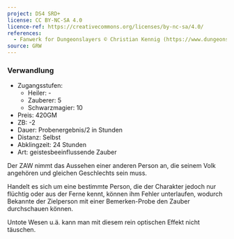 ```yaml
---
project: DS4 SRD+
license: CC BY-NC-SA 4.0
licence-ref: https://creativecommons.org/licenses/by-nc-sa/4.0/
references: 
  - Fanwerk for Dungeonslayers © Christian Kennig (https://www.dungeonslayers.net/)
source: GRW
---
```


### Verwandlung

- Zugangsstufen:
  - Heiler: -
  - Zauberer: 5
  - Schwarzmagier: 10
- Preis: 420GM
- ZB: -2
- Dauer: Probenergebnis/2 in Stunden
- Distanz: Selbst
- Abklingzeit: 24 Stunden
- Art: geistesbeeinflussende Zauber

Der ZAW nimmt das Aussehen einer anderen Person an, die seinem Volk angehören und gleichen Geschlechts sein muss.

Handelt es sich um eine bestimmte Person, die der Charakter jedoch nur flüchtig oder aus der Ferne kennt, können ihm Fehler unterlaufen, wodurch Bekannte der Zielperson mit einer Bemerken-Probe den Zauber durchschauen können.

Untote Wesen u.ä. kann man mit diesem rein optischen Effekt nicht täuschen.


